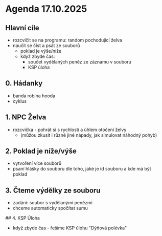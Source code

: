 # Agenda 17.10.2025

## Hlavní cíle

- rozcvičit se na programu: random pochodující želva
- naučit se číst a psát ze souborů
  - poklad je výše/níže
  - když zbyde čas: 
    - součet vydělaných peněz ze záznamu v souboru
    - KSP úloha

## 0. Hádanky

- banda robina hooda
- cyklus

## 1. NPC Želva

- rozcvička - pohrát si s rychlostí a úhlem otočení želvy
  - (můžou zkusit i různé jiné nápady, jak simulovat náhodný pohyb)

## 2. Poklad je níže/výše

- vytvoření více souborů
- psaní hlášky do souboru dle toho, jaké je id souboru a kde má být poklad

## 3. Čteme výdělky ze souboru

- zadání: soubor s vydělanými penězmi
- chceme automaticky spočítat sumu

## 4. KSP Úloha

- když zbyde čas - řešíme KSP úlohu "Dýňová polévka"